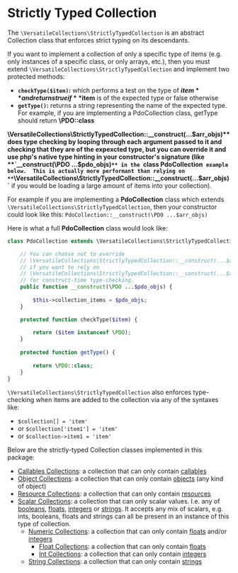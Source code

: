 # Strictly Typed Collection

The `\VersatileCollections\StrictlyTypedCollection` is an abstract Collection class
that enforces strict typing on its descendants. 

If you want to implement a collection of only a specific type of items (e.g. only 
instances of a specific class, or only arrays, etc.), then you must extend 
`\VersatileCollections\StrictlyTypedCollection` and implement two protected 
methods:
* **`checkType($item)`:** which performs a test on the type of **$item** and returns true if **$item** is of the expected type or false otherwise
* **`getType()`:** returns a string representing the name of the expected type. For example, if you are implementing a PdoCollection class, getType should return **\PDO::class**

**\VersatileCollections\StrictlyTypedCollection::__construct(...$arr_objs)** does 
type checking by looping through each argument passed to it and checking that they 
are of the expexcted type, but you can override it and use php's native type hinting 
in your constructor's signature (like **`__construct(\PDO ...$pdo_objs)`** in the `class PdoCollection` example below. 
This is actually more performant than relying on **`\VersatileCollections\StrictlyTypedCollection::__construct(...$arr_objs)`** 
if you would be loading a large amount of items into your collection). 

For example if you are implementing a **PdoCollection** class which extends 
`\VersatileCollections\StrictlyTypedCollection`, then your constructor could look 
like this: `PdoCollection::__construct(\PDO ...$arr_objs)`

Here is what a full **PdoCollection** class would look like:

```php
class PdoCollection extends \VersatileCollections\StrictlyTypedCollection {

    // You can choose not to override 
    // \VersatileCollections\StrictlyTypedCollection::__construct(...$arr_objs)
    // if you want to rely on
    // \VersatileCollections\StrictlyTypedCollection::__construct(...$arr_objs)
    // for construct-time type-checking.
    public function __construct(\PDO ...$pdo_objs) {
                
        $this->collection_items = $pdo_objs;
    }

    protected function checkType($item) {
        
        return ($item instanceof \PDO);
    }
    
    protected function getType() {
        
        return \PDO::class;
    }
}

```

`\VersatileCollections\StrictlyTypedCollection` also enforces type-checking when
items are added to the collection via any of the syntaxes like:
* `$collection[] = 'item'`
* or `$collection['item1'] = 'item'` 
* or `$collection->item1 = 'item'`

Below are the strictly-typed Collection classes implemented in this package:

* [Callables Collections](CallablesCollections.md): a collection that can only contain [callables](http://php.net/manual/en/language.types.callable.php)
* [Object Collections](ObjectCollections.md): a collection that can only contain [objects](http://php.net/manual/en/language.types.object.php) (any kind of object)
* [Resource Collections](ResourceCollections.md): a collection that can only contain [resources](http://php.net/manual/en/language.types.resource.php)
* [Scalar Collections](ScalarCollections.md): a collection that can only scalar values. I.e. any of [booleans](http://php.net/manual/en/language.types.boolean.php), [floats](http://php.net/manual/en/language.types.float.php), [integers](http://php.net/manual/en/language.types.integer.php) or [strings](http://php.net/manual/en/language.types.string.php). It accepts any mix of scalars, e.g. ints, booleans, floats and strings can all be present in an instance of this type of collection.
    * [Numeric Collections](NumericCollections.md): a collection that can only contain [floats](http://php.net/manual/en/language.types.float.php) and/or [integers](http://php.net/manual/en/language.types.integer.php)
        * [Float Collections](FloatCollections.md): a collection that can only contain [floats](http://php.net/manual/en/language.types.float.php)
        * [Int Collections](IntCollections.md): a collection that can only contain [integers](http://php.net/manual/en/language.types.integer.php)
    * [String Collections](StringCollections.md): a collection that can only contain [strings](http://php.net/manual/en/language.types.string.php)

